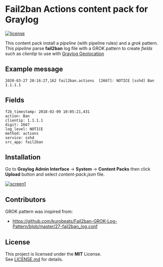 # Fail2ban Actions content pack for Graylog

[![license](https://img.shields.io/badge/license-MIT-green)](https://choosealicense.com/licenses/mit/)

This content pack install a *pipeline* (with pipeline rules) and a *grok* pattern.  
This *pipeline* parse **fail2ban** log file with a GROK pattern to create *fields* such as *clientip* to use with [Graylog Geolocation](http://docs.graylog.org/en/3.2/pages/geolocation.html)

## Example message

	2020-03-27 20:16:27,162 fail2ban.actions  [2667]: NOTICE [sshd] Ban 1.1.1.1

## Fields

	f2b_timestamp: 2018-02-09 10:05:21,431
	action: Ban
	clientip: 1.1.1.1
	digit: 2667
	log_level: NOTICE
	method: actions
	service: sshd
	src_app: fail2ban

## Installation

Go to **Graylog Admin Interface** -> **System** -> **Content Packs** then click **Upload** button and select *content-pack.json* file.

[![screen1](https://i.ibb.co/mhrzLXM/Schermata-2020-03-27-alle-22-28-39.png)](https://i.ibb.co/mhrzLXM/Schermata-2020-03-27-alle-22-28-39.png)

## Contributors

GROK pattern was inspired from:

* https://github.com/kurobeats/Fail2ban-GROK-Log-Pattern/blob/master/27-fail2ban_log.conf

## License

This project is licensed under the **MIT** License.  
See [LICENSE.md](LICENSE.md) for details.
